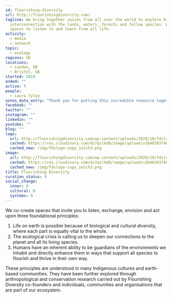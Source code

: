 ```yaml
---
id: flourishing-diversity
url: http://flourishingdiversity.com/
tagline: We bring together voices from all over the world to explore humanity’s
  interconnection with the lands, waters, forests and fellow species. We create
  spaces to listen to and learn from all life.
activity:
  - media
  - network
topic:
  - ecology
regions: UK
locations:
  - London, GB
  - Bristol, GB
started: 2019
ended: ""
active: Y
people:
  - Laura Tyley
notes_data_entry: "Thank you for putting this incredible resource together! "
facebook: ""
twitter: ""
instagram: ""
linkedin: ""
youtube: ""
blog: ""
logo:
  url: http://flourishingdiversity.com/wp-content/uploads/2020/10/fdslogo-copy.png
  cached: https://res.cloudinary.com/ds7qslkd0/image/upload/v1646393746/Ecosystem%20Mapping/fdslogo-copy_ielch3.png
  cached_new: /img/fdslogo-copy_ielch3.png
image:
  url: http://flourishingdiversity.com/wp-content/uploads/2020/10/fdslogo-copy.png
  cached: https://res.cloudinary.com/ds7qslkd0/image/upload/v1646393746/Ecosystem%20Mapping/fdslogo-copy_ielch3.png
  cached_new: /img/fdslogo-copy_ielch3.png
title: Flourishing Diversity
curation_status: Y
social_change:
  inner: 0
  cultural: 0
  systems: 0
---
```


We co-create spaces that invite you to listen, exchange, envision and act upon three foundational principles:
1. Life on earth is possible because of biological and cultural diversity, where each part is equally vital to the whole.
2. The ecological crisis is calling us to deepen our connections to the planet and all its living species.
3. Humans have an inherent ability to be guardians of the environments we inhabit and directly enhance them in ways that support all species to flourish and thrive in their own way.

These principles are understood in many Indigenous cultures and earth-based communities. They have been further explored through anthropological and conservation research carried out by Flourishing Diversity co-founders and individuals, communities and organisations that are part of our ecosystem.

